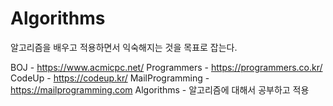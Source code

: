 # Algorithms
알고리즘을 배우고 적용하면서 익숙해지는 것을 목표로 잡는다.

BOJ             - https://www.acmicpc.net/
Programmers     - https://programmers.co.kr/
CodeUp          - https://codeup.kr/
MailProgramming - https://mailprogramming.com
Algorithms      - 알고리즘에 대해서 공부하고 적용
